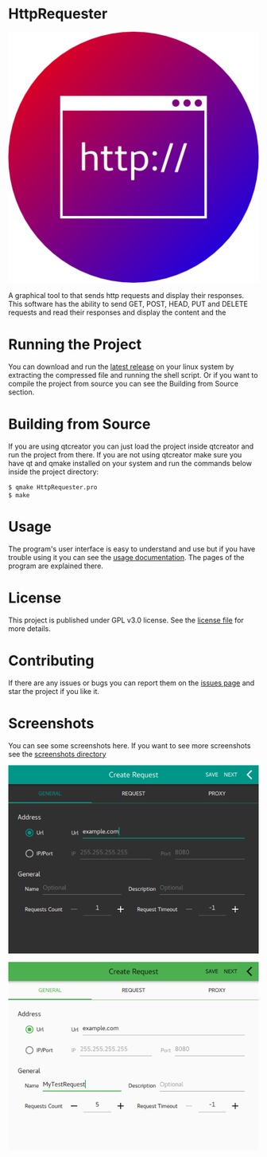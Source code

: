 # HttpRequester
![Icon](Images/icon.png)

A graphical tool to that sends http requests and display their responses. This software has the ability to send GET, POST, HEAD, PUT and DELETE requests and read their responses and display the content and the 

# Running the Project
You can download and run the [latest release](https://github.com/ShahriarSS/HttpRequester/releases) on your linux system by extracting the compressed file and running the shell script. Or if you want to compile the project from source you can see the Building from Source section.

# Building from Source
If you are using qtcreator you can just load the project inside qtcreator and run the project from there. If you are not using qtcreator make sure you have qt and qmake installed on your system and run the commands below inside the project directory:

``` shell
$ qmake HttpRequester.pro
$ make
```

# Usage
The program's user interface is easy to understand and use but if you have trouble using it you can see the [usage documentation](../../wiki). The pages of the program are explained there.

# License
This project is published under GPL v3.0 license. See the [license file](LICENSE) for more details.

# Contributing
If there are any issues or bugs you can report them on the [issues page](https://github.com/ShahriarSS/HttpRequester/issues) and star the project if you like it.

# Screenshots
You can see some screenshots here. If you want to see more screenshots see the [screenshots directory](https://github.com/ShahriarSS/HttpRequester/tree/master/Screenshots)

![screenshot1](Screenshots/screenshot1.png)

![screenshot2](Screenshots/screenshot7.png)
